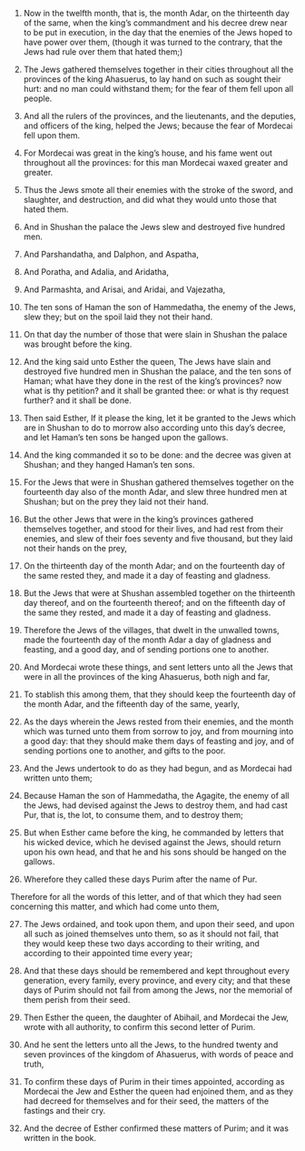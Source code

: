 1. Now in the twelfth month, that is, the month Adar, on the
thirteenth day of the same, when the king’s commandment and his decree
drew near to be put in execution, in the day that the enemies of the
Jews hoped to have power over them, (though it was turned to the
contrary, that the Jews had rule over them that hated them;)

2. The
Jews gathered themselves together in their cities throughout all the
provinces of the king Ahasuerus, to lay hand on such as sought their
hurt: and no man could withstand them; for the fear of them fell upon
all people.

3. And all the rulers of the provinces, and the lieutenants, and the
deputies, and officers of the king, helped the Jews; because the fear
of Mordecai fell upon them.

4. For Mordecai was great in the king’s house, and his fame went out
throughout all the provinces: for this man Mordecai waxed greater and
greater.

5. Thus the Jews smote all their enemies with the stroke of the
sword, and slaughter, and destruction, and did what they would unto
those that hated them.

6. And in Shushan the palace the Jews slew and destroyed five hundred
men.

7. And Parshandatha, and Dalphon, and Aspatha,

8. And Poratha, and
Adalia, and Aridatha,

9. And Parmashta, and Arisai, and Aridai, and
Vajezatha,

10. The ten sons of Haman the son of Hammedatha, the enemy
of the Jews, slew they; but on the spoil laid they not their hand.

11. On that day the number of those that were slain in Shushan the
palace was brought before the king.

12. And the king said unto Esther the queen, The Jews have slain and
destroyed five hundred men in Shushan the palace, and the ten sons of
Haman; what have they done in the rest of the king’s provinces? now
what is thy petition? and it shall be granted thee: or what is thy
request further? and it shall be done.

13. Then said Esther, If it please the king, let it be granted to the
Jews which are in Shushan to do to morrow also according unto this
day’s decree, and let Haman’s ten sons be hanged upon the gallows.

14. And the king commanded it so to be done: and the decree was given
at Shushan; and they hanged Haman’s ten sons.

15. For the Jews that were in Shushan gathered themselves together on
the fourteenth day also of the month Adar, and slew three hundred men
at Shushan; but on the prey they laid not their hand.

16. But the other Jews that were in the king’s provinces gathered
themselves together, and stood for their lives, and had rest from
their enemies, and slew of their foes seventy and five thousand, but
they laid not their hands on the prey,

17. On the thirteenth day of
the month Adar; and on the fourteenth day of the same rested they, and
made it a day of feasting and gladness.

18. But the Jews that were at Shushan assembled together on the
thirteenth day thereof, and on the fourteenth thereof; and on the
fifteenth day of the same they rested, and made it a day of feasting
and gladness.

19. Therefore the Jews of the villages, that dwelt in the unwalled
towns, made the fourteenth day of the month Adar a day of gladness and
feasting, and a good day, and of sending portions one to another.

20. And Mordecai wrote these things, and sent letters unto all the
Jews that were in all the provinces of the king Ahasuerus, both nigh
and far,

21. To stablish this among them, that they should keep the
fourteenth day of the month Adar, and the fifteenth day of the same,
yearly,

22. As the days wherein the Jews rested from their enemies,
and the month which was turned unto them from sorrow to joy, and from
mourning into a good day: that they should make them days of feasting
and joy, and of sending portions one to another, and gifts to the
poor.

23. And the Jews undertook to do as they had begun, and as Mordecai
had written unto them;

24. Because Haman the son of Hammedatha, the
Agagite, the enemy of all the Jews, had devised against the Jews to
destroy them, and had cast Pur, that is, the lot, to consume them, and
to destroy them;

25. But when Esther came before the king, he
commanded by letters that his wicked device, which he devised against
the Jews, should return upon his own head, and that he and his sons
should be hanged on the gallows.

26. Wherefore they called these days Purim after the name of Pur.

Therefore for all the words of this letter, and of that which they had
seen concerning this matter, and which had come unto them,

27. The
Jews ordained, and took upon them, and upon their seed, and upon all
such as joined themselves unto them, so as it should not fail, that
they would keep these two days according to their writing, and
according to their appointed time every year;

28. And that these days
should be remembered and kept throughout every generation, every
family, every province, and every city; and that these days of Purim
should not fail from among the Jews, nor the memorial of them perish
from their seed.

29. Then Esther the queen, the daughter of Abihail, and Mordecai the
Jew, wrote with all authority, to confirm this second letter of Purim.

30. And he sent the letters unto all the Jews, to the hundred twenty
and seven provinces of the kingdom of Ahasuerus, with words of peace
and truth,

31. To confirm these days of Purim in their times
appointed, according as Mordecai the Jew and Esther the queen had
enjoined them, and as they had decreed for themselves and for their
seed, the matters of the fastings and their cry.

32. And the decree of Esther confirmed these matters of Purim; and it
was written in the book.
